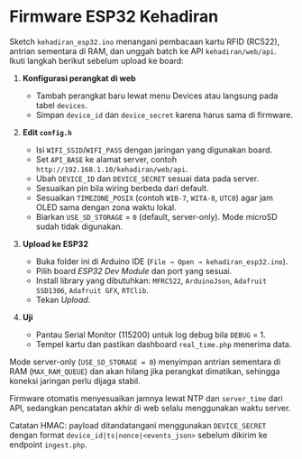# Firmware ESP32 Kehadiran

Sketch `kehadiran_esp32.ino` menangani pembacaan kartu RFID (RC522), antrian sementara di RAM, dan unggah batch ke API `kehadiran/web/api`. Ikuti langkah berikut sebelum upload ke board:

1. **Konfigurasi perangkat di web**
   - Tambah perangkat baru lewat menu Devices atau langsung pada tabel `devices`.
   - Simpan `device_id` dan `device_secret` karena harus sama di firmware.

2. **Edit `config.h`**
   - Isi `WIFI_SSID`/`WIFI_PASS` dengan jaringan yang digunakan board.
   - Set `API_BASE` ke alamat server, contoh `http://192.168.1.10/kehadiran/web/api`.
   - Ubah `DEVICE_ID` dan `DEVICE_SECRET` sesuai data pada server.
   - Sesuaikan pin bila wiring berbeda dari default.
   - Sesuaikan `TIMEZONE_POSIX` (contoh `WIB-7`, `WITA-8`, `UTC0`) agar jam OLED sama dengan zona waktu lokal.
   - Biarkan `USE_SD_STORAGE` = `0` (default, server-only). Mode microSD sudah tidak digunakan.

3. **Upload ke ESP32**
   - Buka folder ini di Arduino IDE (`File → Open → kehadiran_esp32.ino`).
   - Pilih board *ESP32 Dev Module* dan port yang sesuai.
   - Install library yang dibutuhkan: `MFRC522`, `ArduinoJson`, `Adafruit SSD1306`, `Adafruit GFX`, `RTClib`.
   - Tekan *Upload*.

4. **Uji**
   - Pantau Serial Monitor (115200) untuk log debug bila `DEBUG` = 1.
   - Tempel kartu dan pastikan dashboard `real_time.php` menerima data.

Mode server-only (`USE_SD_STORAGE = 0`) menyimpan antrian sementara di RAM (`MAX_RAM_QUEUE`) dan akan hilang jika perangkat dimatikan, sehingga koneksi jaringan perlu dijaga stabil.

Firmware otomatis menyesuaikan jamnya lewat NTP dan `server_time` dari API, sedangkan pencatatan akhir di web selalu menggunakan waktu server.

Catatan HMAC: payload ditandatangani menggunakan `DEVICE_SECRET` dengan format `device_id|ts|nonce|<events_json>` sebelum dikirim ke endpoint `ingest.php`.
